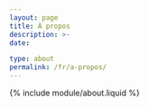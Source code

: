 ```yaml
---
layout: page
title: À propos
description: >-
date:

type: about
permalink: /fr/a-propos/
---
```

{% include module/about.liquid %}
